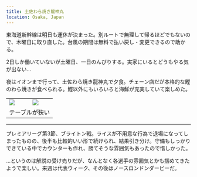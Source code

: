 ```yaml
---
title: 土佐わら焼き龍神丸
location: Osaka, Japan
---
```


東海道新幹線は明日も運休が決まった。別ルートで無理して帰るほどでもないので、木曜日に取り直した。台風の期間は無料で払い戻し・変更できるので助かる。

2日しか働いていないが土曜日、一日のんびりする。実家にいるとどうもやる気が出ない...

夜はイオンまで行って、土佐わら焼き龍神丸で夕食。チェーン店だが本格的な鰹のわら焼きが食べられる。鰹以外にもいろいろと海鮮が充実していて楽しめた。

<table>
  <tr>
    <td><img className="caption" src="https://photos.apkas.net/medium/202408/20240831-182548.webp" /></td>
    <td><img className="caption" src="https://photos.apkas.net/medium/202408/20240831-182655.webp" /></td>
  </tr>
  <tr>
    <td colspan="2">テーブルが狭い</td>
  </tr>
</table>

---

プレミアリーグ第3節、ブライトン戦。ライスが不用意な行為で退場になってしまったものの、後半も比較的いい形で続けられ、結果引き分け。守備もしっかりできている中でカウンターも作れ、勝てそうな雰囲気もあったので惜しかった。

...というのは解説の受け売りだが、なんとなく各選手の雰囲気とかも掴めてきたようで楽しい。来週は代表ウィーク、その後はノースロンドンダービーだ。
